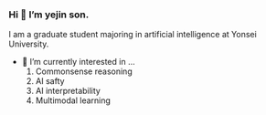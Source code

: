 ### Hi 👋  I’m yejin son.

I am a graduate student majoring in artificial intelligence at Yonsei University. 

- 🔭 I’m currently interested in ...  
  1. Commonsense reasoning 
  2. AI safty
  3. AI interpretability
  4. Multimodal learning 
     

  

